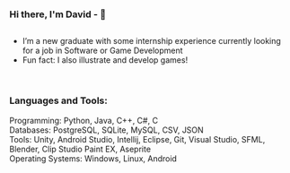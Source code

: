 ### Hi there, I'm David - 👋

## 

- I’m a new graduate with some internship experience currently looking for a job in Software or Game Development
- Fun fact: I also illustrate and develop games!
<br />

### Languages and Tools:

Programming: Python, Java, C++, C#, C
<br />
Databases: PostgreSQL, SQLite, MySQL, CSV, JSON
<br />
Tools: Unity, Android Studio, Intellij, Eclipse,  Git, Visual Studio, SFML, Blender, Clip Studio Paint EX, Aseprite
<br />
Operating Systems: Windows, Linux, Android
